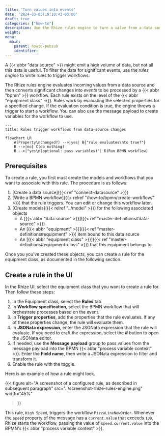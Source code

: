 ```yaml
---
title: 'Turn values into events'
date: '2024-03-05T19:10:43-03:00'
draft: true
categories: ["how-to"]
description: Use the Rhize rules engine to turn a value from a data source into an event for orchestration
weight:
menu:
  main:
    parent: howto-pubsub
    identifier:
---
```


A {{< abbr "data source" >}} might emit a high volume of data,
but not all this data is useful.
To filter the data for significant events, use the _rules engine_ to write rules to trigger workflows.

The Rhize rules engine evaluates incoming values from a data source and then converts significant changes into _events_ to be processed by a {{< abbr "bpmn" >}} workflow.
Each rule exists on the level of the {{< abbr "equipment class" ->}}.
Rules work by evaluating the selected properties for a specified change.
If the evaluation condition is true, the engine throws a trigger to start a workflow.
You can also use the message payload to create variables for the workflow to use.


```mermaid
---
title: Rules trigger workflows from data-source changes
---
flowchart LR
    A(Property\nchanged?) -->|yes| B{"rule evaluates\nto true?"}
    B -->|no| C(do nothing)
    B -->|"yes\n(optional: pass variables)"| D(Run BPMN workflow)
```

## Prerequisites

To create a rule, you first must create the models and workflows that you want to associate with this rule.
The procedure is as follows:
1. [Create a data source]({{< ref "connect-datasource" >}})
1. [Write a BPMN workflow]({{< relref "/how-to/bpmn/create-workflow/" >}}) that the rule triggers. You can edit or change this workflow later.
1. [Create models]({{< relref "../model" >}}) for the following associated objects
    - A [{{< abbr "data source" >}}]({{< ref "master-definitions#data-source" >}})
    - An [{{< abbr "equipment" >}}]({{< ref "master-definitions#equipment" >}}) item bound to this data source
    - An [{{< abbr "equipment class" >}}]({{< ref "master-definitions#equipment-class" >}}) that this equipment belongs to

Once you you've created these objects, you can create a rule for the equipment class, as documented in the following section.

## Create a rule in the UI

In the Rhize UI, select the equipment class that you want to create a rule for.
Then follow these steps:

1. In the Equipment class, select the **Rules** tab.
1. In **Workflow specification**, select the BPMN workflow that will orchestrate processes based on the event.
1. In **Trigger properties**, add the properties that the rule evaluates. If any of these properties change, the rule will evaluate them.
1. In **JSONata expression**, enter the JSONata expression that the rule will evaluate. If you need to craft the expression, select the **#** button to open the JSONata editor.
1. If needed, use the **Message payload** group to pass values from the message payload into the BPMN {{< abbr "process variable context" >}}. Enter the **Field name**, then write a JSONata expression to filter and transform it.
1. Enable the rule with the toggle.

Here is an example of how a rule might look.

{{< figure
alt="A screenshot of a configured rule, as described in subsequent paragraph"
src="../screenshot-rhize-rules-engine.png"
width="45%"
>}}

This rule, `High Speed`, triggers the workflow `PizzaLineNewOrder`.
Whenever the `speed` property of the message has a `current.value` that exceeds `100`,
Rhize starts the workflow, passing the value of `speed.current.value` into the BPMN's {{< abbr "process variable context" >}}.
